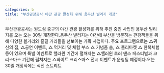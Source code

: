 ```yaml
---
categories: b
title: "부산관광공사 야간 관광 활성화 위해 용두산 빌리지 개장"
---
```

부산관광공사는 원도심 중구의 야간 관광 활성화를 위해 추진 중인 사업인 용두산 빌리지를 오는 오는 30일 개장한다.용두산 빌리지는 야간에 부산을 방문하는 관광객들을 위해 다양한 볼거리와 즐길 거리들을 선보이는 기획 사업이다. 주요 프로그램으로는 △귀신의 집, △공연 이벤트, △ 먹거리 및 체험 부스 △ 기념품 숍, △ 플리마켓 △ 한복체험 등이 있으며 특별 이벤트로 핼러윈 기간에 펼쳐지는 △핼러윈 호러 댄스 페스티벌과 크리스마스 기간에 펼쳐지는 △화이트 크리스마스 전시 이벤트가 운영될 예정이다.오는 30일 개장식에는 식전 스트리트